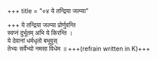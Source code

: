 +++
title = "०४ ये तन्द्रिया जल्प्या"

+++
ये तन्द्रिया जल्प्या प्रोर्णुवन्ति  
स्वप्नं दुर्भूतम् अभि ये किरन्ति ।  
ये देवानां धर्मधृतो बभूवुस्  
तेभ्यः सर्वेभ्यो नमसा विधेम ॥ +++(refrain written in K)+++